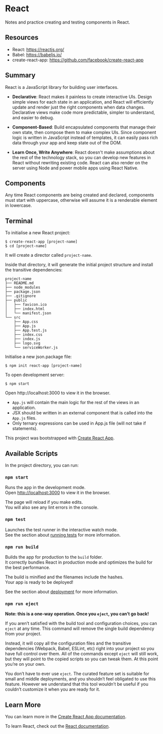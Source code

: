 # React
Notes and practice creating and testing components in React.

## Resources
* React: https://reactjs.org/
* Babel: https://babeljs.io/
* create-react-app: https://github.com/facebook/create-react-app

## Summary
React is a JavaScript library for building user interfaces.

* **Declarative**: React makes it painless to create interactive UIs. Design simple views for each state in an application, and React will efficiently update and render just the right components when data changes. Declarative views make  code more predictable, simpler to understand, and easier to debug.
  
* **Component-Based**: Build encapsulated components that manage their own state, then compose them to make complex UIs. Since component logic is written in JavaScript instead of templates, it can easily pass rich data through your app and keep state out of the DOM.

* **Learn Once, Write Anywhere**: React doesn't make assumptions about the rest of the technology stack, so you can develop new features in React without rewriting existing code. React can also render on the server using Node and power mobile apps using React Native.

## Components
Any time React components are being created and declared, components must start with uppercase, otherwise will assume it is a <HTML> renderable element in lowercase.

## Terminal
To initialise a new React project:

```
$ create-react-app [project-name]
$ cd [project-name]
```

It will create a director called `project-name`.

Inside that directory, it will generate the initial project structure and install the transitive dependencies:

```
project-name
├── README.md
├── node_modules
├── package.json
├── .gitignore
├── public
│   ├── favicon.ico
│   ├── index.html
│   └── manifest.json
└── src
    ├── App.css
    ├── App.js
    ├── App.test.js
    ├── index.css
    ├── index.js
    ├── logo.svg
    └── serviceWorker.js
```

Initialise a new json.package file:
```
$ npm init react-app [project-name]
```

To open development server:
```
$ npm start
```

Open http://localhost:3000 to view it in the browser.

* `App.js` will contain the main logic for the rest of the views in an application.
* JSX should be written in an external component that is called into the `App.js` files.
* Only ternary expressions can be used in App.js file (will not take if statements).


This project was bootstrapped with [Create React App](https://github.com/facebook/create-react-app).

## Available Scripts

In the project directory, you can run:

### `npm start`

Runs the app in the development mode.<br>
Open [http://localhost:3000](http://localhost:3000) to view it in the browser.

The page will reload if you make edits.<br>
You will also see any lint errors in the console.

### `npm test`

Launches the test runner in the interactive watch mode.<br>
See the section about [running tests](https://facebook.github.io/create-react-app/docs/running-tests) for more information.

### `npm run build`

Builds the app for production to the `build` folder.<br>
It correctly bundles React in production mode and optimizes the build for the best performance.

The build is minified and the filenames include the hashes.<br>
Your app is ready to be deployed!

See the section about [deployment](https://facebook.github.io/create-react-app/docs/deployment) for more information.

### `npm run eject`

**Note: this is a one-way operation. Once you `eject`, you can’t go back!**

If you aren’t satisfied with the build tool and configuration choices, you can `eject` at any time. This command will remove the single build dependency from your project.

Instead, it will copy all the configuration files and the transitive dependencies (Webpack, Babel, ESLint, etc) right into your project so you have full control over them. All of the commands except `eject` will still work, but they will point to the copied scripts so you can tweak them. At this point you’re on your own.

You don’t have to ever use `eject`. The curated feature set is suitable for small and middle deployments, and you shouldn’t feel obligated to use this feature. However we understand that this tool wouldn’t be useful if you couldn’t customize it when you are ready for it.

## Learn More

You can learn more in the [Create React App documentation](https://facebook.github.io/create-react-app/docs/getting-started).

To learn React, check out the [React documentation](https://reactjs.org/).
